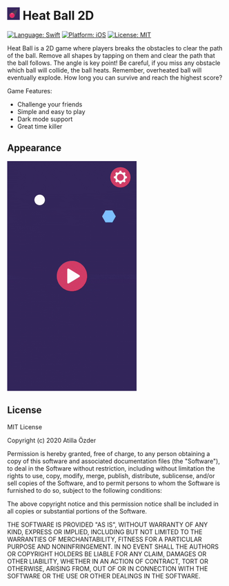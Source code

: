 # ![alt text][logo] Heat Ball 2D
[logo]: https://github.com/atillaozder/heatball-ios/blob/master/src/Resources/Assets.xcassets/AppIcon.appiconset/Icon-29.png "Heat Ball 2D"

[![Language: Swift](https://img.shields.io/badge/language-Swift-orange.svg)](https://developer.apple.com/swift/) [![Platform: iOS](https://img.shields.io/badge/platform-iOS-000000.svg)](https://cocoapods.org/) [![License: MIT](https://img.shields.io/badge/License-MIT-green.svg)](https://opensource.org/licenses/MIT)


Heat Ball is a 2D game where players breaks the obstacles to clear the path of the ball. Remove all shapes by tapping on them and clear the path that the ball follows. The angle is key point! Be careful, if you miss any obstacle which ball will collide, the ball heats. Remember, overheated ball will eventually explode. How long you can survive and reach the highest score?

Game Features:
- Challenge your friends
- Simple and easy to play
- Dark mode support
- Great time killer

## Appearance

<img src="resources/gameplay.gif" alt="" width="300" height="532">

## License

MIT License

Copyright (c) 2020 Atilla Özder

Permission is hereby granted, free of charge, to any person obtaining a copy of this software and associated documentation files (the "Software"), to deal in the Software without restriction, including without limitation the rights to use, copy, modify, merge, publish, distribute, sublicense, and/or sell copies of the Software, and to permit persons to whom the Software is furnished to do so, subject to the following conditions:

The above copyright notice and this permission notice shall be included in all copies or substantial portions of the Software.

THE SOFTWARE IS PROVIDED "AS IS", WITHOUT WARRANTY OF ANY KIND, EXPRESS OR IMPLIED, INCLUDING BUT NOT LIMITED TO THE WARRANTIES OF MERCHANTABILITY, FITNESS FOR A PARTICULAR PURPOSE AND NONINFRINGEMENT. IN NO EVENT SHALL THE AUTHORS OR COPYRIGHT HOLDERS BE LIABLE FOR ANY CLAIM, DAMAGES OR OTHER LIABILITY, WHETHER IN AN ACTION OF CONTRACT, TORT OR OTHERWISE, ARISING FROM, OUT OF OR IN CONNECTION WITH THE SOFTWARE OR THE USE OR OTHER DEALINGS IN THE SOFTWARE.
